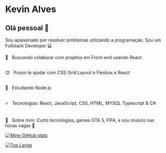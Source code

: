 # Kevin Alves
## Olá pessoal 👋
Sou apaixonado por resolver problemas utilizando a programação.
Sou um Fullstack Developer :computer:

 :blue_heart: &nbsp; Buscando colaborar com projetos em Front-end usando React
 
 <br/> :blush: &nbsp; Posso te ajudar com CSS Grid Layout e Flexbox e React 
 
 <br/> 📖 &nbsp; Estudando Node.js
 
 <br/> :star: &nbsp; Tecnologias: React, JavaScript, CSS, HTML, MYSQL Typescript & C#
 
 <br/> 💬  &nbsp; Sobre mim: Curto tecnologias, games GTA 5, FIFA, e sou músico nas horas vagas :guitar:

[![Mine GitHub stats](https://github-readme-stats.vercel.app/api?username=KevinAlvss&theme=tokyonight&show_icons=true&hide=issues,prs)](https://github.com/anuraghazra/github-readme-stats)

[![Top Langs](https://github-readme-stats.vercel.app/api/top-langs/?username=KevinAlvss&theme=tokyonight)](https://github.com/anuraghazra/github-readme-stats)
